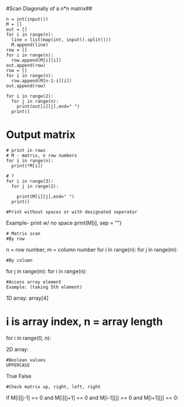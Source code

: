 #Scan Diagonally of a n*n matrix##
```
n = int(input())
M = []
out = []
for i in range(n):
  line = list(map(int, input().split()))
  M.append(line)
row = []
for i in range(n):
  row.append(M[i][i])
out.append(row)
row = []
for i in range(n):
  row.append(M[n-1-i][i])
out.append(row)

for i in range(2):
  for j in range(n):
    print(out[i][j],end=" ")
  print()
```
# Output matrix
```
# print in rows
# M - matrix, n row numbers
for i in range(n):
  print(*M[i])

# ?
for i in range(3):
  for j in range(2):

    print(M[i][j],end=" ")
  print()

#Print without spaces or with designated seperator
```
Example- print w/ no space
print(M[i], sep = "")
```
# Matrix scan
#By row
```
n = row number, m = column number
for i in range(n):
    for j in range(m):
```
#By column
```
for j in range(m):
  for i in range(n):
```
#Access array element
Example: (taking 5th element)
```
1D array:
array[4]
# i is array index, n = array length
for  i  in range(0, n):

2D array:

```
#Boolean values
UPPERCASE
```
True
False
```
#Check matrix up, right, left, right
```
 if M[i][j-1] == 0 and M[i][j+1] == 0 and M[i-1][j] == 0 and M[i+1][j] == 0:
```
